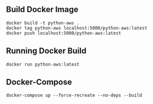 ## Build Docker Image
```
docker build -t python-aws .
docker tag python-aws localhost:5000/python-aws:latest
docker push localhost:5000/python-aws:latest
```

## Running Docker Build
```
docker run python-aws:latest
```

## Docker-Compose
```
docker-compose up --force-recreate --no-deps --build
```
